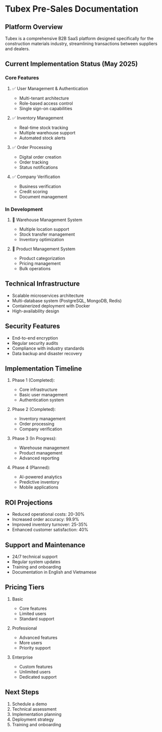 # Tubex Pre-Sales Documentation

## Platform Overview
Tubex is a comprehensive B2B SaaS platform designed specifically for the construction materials industry, streamlining transactions between suppliers and dealers.

## Current Implementation Status (May 2025)

### Core Features
1. ✅ User Management & Authentication
   - Multi-tenant architecture
   - Role-based access control
   - Single sign-on capabilities

2. ✅ Inventory Management
   - Real-time stock tracking
   - Multiple warehouse support
   - Automated stock alerts

3. ✅ Order Processing
   - Digital order creation
   - Order tracking
   - Status notifications

4. ✅ Company Verification
   - Business verification
   - Credit scoring
   - Document management

### In Development
1. 🚧 Warehouse Management System
   - Multiple location support
   - Stock transfer management
   - Inventory optimization

2. 🚧 Product Management System
   - Product categorization
   - Pricing management
   - Bulk operations

## Technical Infrastructure
- Scalable microservices architecture
- Multi-database system (PostgreSQL, MongoDB, Redis)
- Containerized deployment with Docker
- High-availability design

## Security Features
- End-to-end encryption
- Regular security audits
- Compliance with industry standards
- Data backup and disaster recovery

## Implementation Timeline
1. Phase 1 (Completed):
   - Core infrastructure
   - Basic user management
   - Authentication system

2. Phase 2 (Completed):
   - Inventory management
   - Order processing
   - Company verification

3. Phase 3 (In Progress):
   - Warehouse management
   - Product management
   - Advanced reporting

4. Phase 4 (Planned):
   - AI-powered analytics
   - Predictive inventory
   - Mobile applications

## ROI Projections
- Reduced operational costs: 20-30%
- Increased order accuracy: 99.9%
- Improved inventory turnover: 25-35%
- Enhanced customer satisfaction: 40%

## Support and Maintenance
- 24/7 technical support
- Regular system updates
- Training and onboarding
- Documentation in English and Vietnamese

## Pricing Tiers
1. Basic
   - Core features
   - Limited users
   - Standard support

2. Professional
   - Advanced features
   - More users
   - Priority support

3. Enterprise
   - Custom features
   - Unlimited users
   - Dedicated support

## Next Steps
1. Schedule a demo
2. Technical assessment
3. Implementation planning
4. Deployment strategy
5. Training and onboarding
